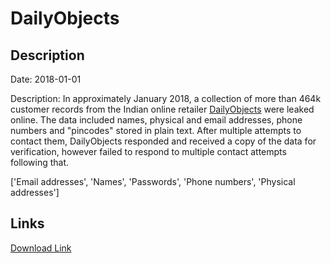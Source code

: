 # DailyObjects

## Description

Date: 2018-01-01

Description:
In approximately January 2018, a collection of more than 464k customer records from the Indian online retailer <a href="https://www.dailyobjects.com/" target="_blank" rel="noopener">DailyObjects</a> were leaked online. The data included names, physical and email addresses, phone numbers and &quot;pincodes&quot; stored in plain text. After multiple attempts to contact them, DailyObjects responded and received a copy of the data for verification, however failed to respond to multiple contact attempts following that.


['Email addresses', 'Names', 'Passwords', 'Phone numbers', 'Physical addresses']

## Links

[Download Link](https://link-to.net/1229997/916.8893566991642/dynamic/?r=ZGFpbHlvYmplY3RzLmNvbQ==)